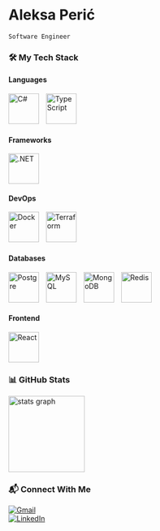 # Aleksa Perić
`Software Engineer`

### 🛠️ My Tech Stack

#### Languages

<div display="flex">
<img alt="C#" width="60px" style="padding-right: 10px" src="https://cdn.jsdelivr.net/gh/devicons/devicon@latest/icons/csharp/csharp-original.svg" />
<img alt="TypeScript" width="60px" style="padding-right: 10px" src="https://cdn.jsdelivr.net/gh/devicons/devicon@latest/icons/typescript/typescript-original.svg" />
</div>

#### Frameworks
<div display="flex">
<img alt=".NET" width="60px" style="padding-right: 10px" src="https://cdn.jsdelivr.net/gh/devicons/devicon@latest/icons/dotnetcore/dotnetcore-original.svg" />
</div>

#### DevOps
<div display="flex">
<img alt="Docker" width="60px" style="padding-right: 10px" src="https://cdn.jsdelivr.net/gh/devicons/devicon@latest/icons/docker/docker-original.svg" />
<img alt="Terraform" width="60px" style="padding-right: 10px" src="https://cdn.jsdelivr.net/gh/devicons/devicon@latest/icons/terraform/terraform-original.svg" />
</div>

#### Databases
<div display="flex">
<img alt="Postgre" width="60px" style="padding-right: 10px" src="https://cdn.jsdelivr.net/gh/devicons/devicon@latest/icons/postgresql/postgresql-original.svg" />
<img alt="MySQL" width="60px" style="padding-right: 10px" src="https://cdn.jsdelivr.net/gh/devicons/devicon@latest/icons/mysql/mysql-original.svg" />
<img alt="MongoDB" width="60px" style="padding-right: 10px" src="https://cdn.jsdelivr.net/gh/devicons/devicon@latest/icons/mongodb/mongodb-original-wordmark.svg" />
<img alt="Redis" width="60px" style="padding-right: 10px" src="https://cdn.jsdelivr.net/gh/devicons/devicon@latest/icons/redis/redis-original.svg" />
</div>

#### Frontend
<div display="flex">
<img alt="React" width="60px" style="padding-right: 10px" src="https://cdn.jsdelivr.net/gh/devicons/devicon@latest/icons/react/react-original.svg" />
</div>


### 📊 GitHub Stats
<div>
    <img alt="stats graph" src="https://github-readme-stats.vercel.app/api?username=aleksa1205&hide_title=false&hide_rank=false&show_icons=true&include_all_commits=true&count_private=true&disable_animations=false&theme=midnight-purple&locale=en&hide_border=false" height="150" />
</div>


### 📬 Connect With Me
<div>
  <a href="mailto:alex.peric1205@gmail.com">
    <img alt="Gmail" src="https://img.shields.io/badge/Gmail-D14836?style=for-the-badge&logo=gmail&logoColor=white" />
  </a>
</div>
<div>
  <a href="https://www.linkedin.com/in/aleksaperic02/">
    <img alt="LinkedIn" src="https://img.shields.io/badge/LinkedIn-0077B5?style=for-the-badge&logo=linkedin&logoColor=white" />
  </a>
</div>
